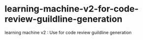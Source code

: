# learning-machine-v2-for-code-review-guildline-generation
learning machine v2 : Use for code review guildline generation
